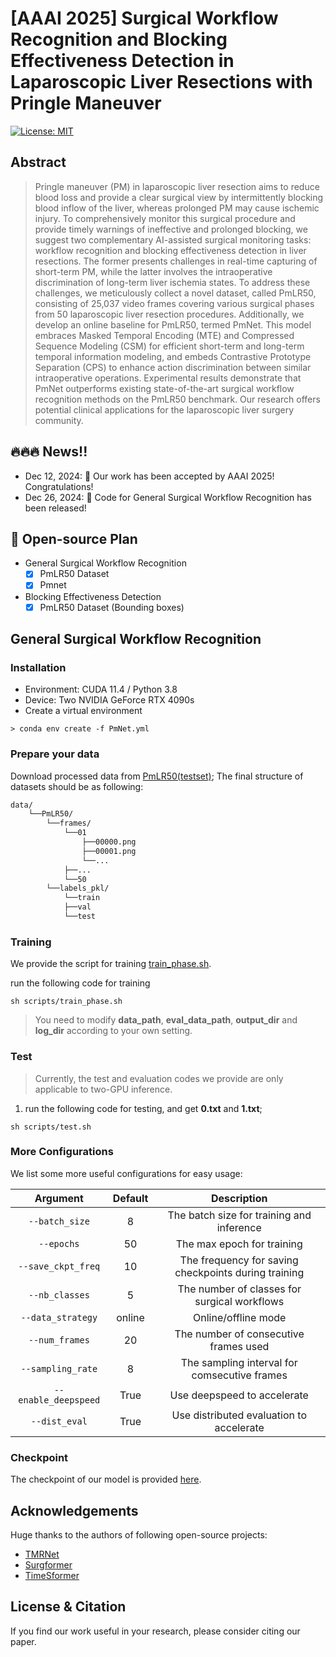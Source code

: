 # [AAAI 2025] Surgical Workflow Recognition and Blocking Effectiveness Detection in Laparoscopic Liver Resections with Pringle Maneuver


[![License: MIT](https://img.shields.io/badge/License-MIT-green.svg)](https://opensource.org/licenses/MIT)

## Abstract

> Pringle maneuver (PM) in laparoscopic liver resection aims to reduce blood loss and provide a clear surgical view by intermittently blocking blood inflow of the liver, whereas prolonged PM may cause ischemic injury. To comprehensively monitor this surgical procedure and provide timely warnings of ineffective and prolonged blocking, we suggest two complementary AI-assisted surgical monitoring tasks: workflow recognition and blocking effectiveness detection in liver resections. The former presents challenges in real-time capturing of short-term PM, while the latter involves the intraoperative discrimination of long-term liver ischemia states. To address these challenges, we meticulously collect a novel dataset, called PmLR50, consisting of 25,037 video frames covering various surgical phases from 50 laparoscopic liver resection procedures. Additionally, we develop an online baseline for PmLR50, termed PmNet. This model embraces Masked Temporal Encoding (MTE) and Compressed Sequence Modeling (CSM) for efficient short-term and long-term temporal information modeling, and embeds Contrastive Prototype Separation (CPS) to enhance action discrimination between similar intraoperative operations. Experimental results demonstrate that PmNet outperforms existing state-of-the-art surgical workflow recognition methods on the PmLR50 benchmark. Our research offers potential clinical applications for the laparoscopic liver surgery community.


## 🔥🔥🔥 News!!
* Dec 12, 2024: 🤗 Our work has been accepted by AAAI 2025! Congratulations!
* Dec 26, 2024: 🚀 Code for General Surgical Workflow Recognition has been released!

## 📑 Open-source Plan

- General Surgical Workflow Recognition
  - [x] PmLR50 Dataset
  - [x] Pmnet

- Blocking Effectiveness Detection
  - [x] PmLR50 Dataset (Bounding boxes)

## General Surgical Workflow Recognition
### Installation
* Environment: CUDA 11.4 / Python 3.8
* Device: Two NVIDIA GeForce RTX 4090s
* Create a virtual environment
```shell
> conda env create -f PmNet.yml
```
### Prepare your data
Download processed data from [PmLR50(testset)](https://mycuhk-my.sharepoint.com/:u:/g/personal/1155229775_link_cuhk_edu_hk/ERLDpgFVWvhDp_mFxl5xnZkBy822enSjvkT_TTpyvKJLog?e=bNkMlS);
The final structure of datasets should be as following:

```bash
data/
    └──PmLR50/
        └──frames/
            └──01
                ├──00000.png
                ├──00001.png
                └──...
            ├──...    
            └──50
        └──labels_pkl/
            └──train
            ├──val
            └──test
```
### Training
We provide the script for training [train_phase.sh](https://github.com/RascalGdd/PmNet/blob/main/train_phase.sh).

run the following code for training

```shell
sh scripts/train_phase.sh
```
> You need to modify **data_path**, **eval_data_path**, **output_dir** and **log_dir** according to your own setting.

### Test
> Currently, the test and evaluation codes we provide are only applicable to two-GPU inference.

1. run the following code for testing, and get **0.txt** and **1.txt**;

```shell
sh scripts/test.sh
```
### More Configurations

We list some more useful configurations for easy usage:

|        Argument        |  Default  |                Description                |
|:----------------------:|:---------:|:-----------------------------------------:|
|       `--batch_size`       |   8    |   The batch size for training and inference   |
|     `--epochs`     | 50  |      The max epoch for training      |
|    `--save_ckpt_freq`    |    10    |     The frequency for saving checkpoints during training     |
|    `--nb_classes`     |    5     |     The number of classes for surgical workflows      |
| `--data_strategy` |    online    |    Online/offline mode       |
|     `--num_frames`     |    20    | The number of consecutive frames used  |
|     `--sampling_rate`   |    8  | The sampling interval for comsecutive frames |
|        `--enable_deepspeed`        |    True  |   Use deepspeed to accelerate  |
|  `--dist_eval`   |   True   |    Use distributed evaluation to accelerate    |

### Checkpoint

The checkpoint of our model is provided [here](https://mycuhk-my.sharepoint.com/:u:/g/personal/1155229775_link_cuhk_edu_hk/EaymSNkgnLJJry1PqwINcVUBQzBYPt53fE9c574Z08TWSg?e=4IWBKO).

## Acknowledgements
Huge thanks to the authors of following open-source projects:
- [TMRNet](https://github.com/YuemingJin/TMRNet)
- [Surgformer](https://github.com/isyangshu/Surgformer/)
- [TimeSformer](https://github.com/facebookresearch/TimeSformer)

## License & Citation 
If you find our work useful in your research, please consider citing our paper.

